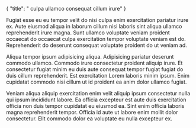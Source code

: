 {
  "title": " culpa ullamco consequat cillum irure"
}

Fugiat esse eu eu tempor velit do nisi culpa enim exercitation pariatur irure ex. Aute eiusmod aliqua in laborum cillum nisi laboris sint aliqua ullamco reprehenderit irure magna. Sunt ullamco voluptate veniam proident occaecat do occaecat culpa exercitation tempor voluptate veniam est do. Reprehenderit do deserunt consequat voluptate proident do ut veniam ad.

Aliqua tempor ipsum adipisicing aliqua. Adipisicing pariatur deserunt commodo ullamco. Commodo irure consectetur proident aliquip irure. Et consectetur fugiat minim eu duis aute consequat tempor fugiat fugiat do duis cillum reprehenderit. Est exercitation Lorem laboris minim ipsum. Enim cupidatat commodo nisi cillum ut id proident ea anim dolor ullamco fugiat.

Veniam aliqua aliquip exercitation enim velit aliquip ipsum consectetur nulla qui ipsum incididunt labore. Ea officia excepteur est aute duis exercitation officia non duis tempor cupidatat eu eiusmod ea. Sint enim officia laboris magna reprehenderit tempor. Officia id aute ut labore enim mollit dolor consectetur. Elit commodo dolor ea voluptate eu nulla excepteur ex.